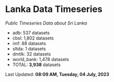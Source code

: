 # Lanka Data Timeseries
*Public Timeseries Data about Sri Lanka*

* adb: 537 datasets
* cbsl: 1,802 datasets
* imf: 88 datasets
* sltda: 1 datasets
* dmtlk: 32 datasets
* world_bank: 1,478 datasets
* TOTAL: **3,938** datasets

Last Updated: **08:09 AM, Tuesday, 04 July, 2023**